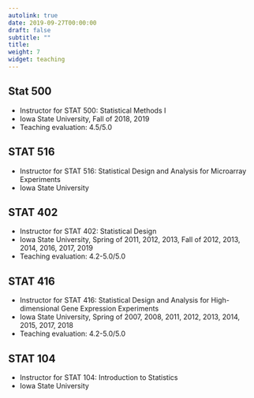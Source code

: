 ```yaml
---
autolink: true
date: 2019-09-27T00:00:00
draft: false
subtitle: ""
title: 
weight: 7
widget: teaching
---
```

## Stat 500
- Instructor for STAT 500: Statistical Methods I 
- Iowa State University, Fall of 2018, 2019 
- Teaching evaluation: 4.5/5.0

## STAT 516
- Instructor for STAT 516: Statistical Design and Analysis for Microarray Experiments
- Iowa State University

## STAT 402
- Instructor for STAT 402: Statistical Design 
- Iowa State University, Spring of 2011, 2012, 2013, Fall of 2012, 2013, 2014, 2016, 2017, 2019 
- Teaching evaluation: 4.2-5.0/5.0

## STAT 416
- Instructor for STAT 416: Statistical Design and Analysis for High-dimensional Gene Expression Experiments
- Iowa State University, Spring of 2007, 2008, 2011, 2012, 2013, 2014, 2015, 2017, 2018
- Teaching evaluation: 4.2-5.0/5.0

## STAT 104
- Instructor for STAT 104: Introduction to Statistics
- Iowa State University

